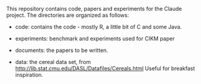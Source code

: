 This repository contains code, papers and experiments for the Claude project. The directories are organized as follows:

-  code: contains the code - mostly R, a little bit of C and some Java.

-  experiments: benchmark and experiments used for CIKM paper

-  documents: the papers to be written.

-  data: the cereal data set, from
   http://lib.stat.cmu.edu/DASL/Datafiles/Cereals.html
   Useful for breakfast inspiration.